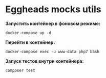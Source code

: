 # Eggheads mocks utils

**Запустить контейнер в фоновом режиме:**
```shell
docker-compose up -d
```

**Перейти в контейнер:**
```shell
docker-compose exec -u www-data php7 bash
```

**Запуск тестов внутри контейнера:**
```shell
composer test
```
